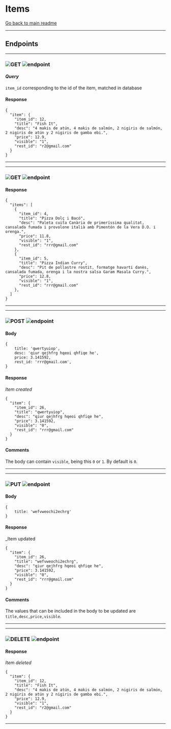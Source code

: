  
 # Items
 [Go back to main readme](../../README.md)

---


## Endpoints
---
### ![GET](https://img.shields.io/static/v1?label=&message=GET&color=blue)        ![endpoint](https://img.shields.io/static/v1?label=&message=/items/:item_id&color=000000)   
  
 #### *Query*
 `item_id` corresponding to the id of the item, matched in database

 #### Response  
```
{
  "item": {
    "item_id": 12,
    "title": "Fish It",
    "desc": "4 makis de atún, 4 makis de salmón, 2 nigiris de salmón, 2 nigiris de atún y 2 nigiris de gamba ebi.",
    "price": 12.9,
    "visible": "1",
    "rest_id": "r2@gmail.com"
  }
}
``` 
--- 
---
### ![GET](https://img.shields.io/static/v1?label=&message=GET&color=blue)        ![endpoint](https://img.shields.io/static/v1?label=&message=/items&color=000000)   
  
 #### Response  
```
{
  "items": [
    {
      "item_id": 4,
      "title": "Pizza Dolç i Bacó",
      "desc": "Paleta cuita Canària de primeríssima qualitat, cansalada fumada i provolone italià amb Pimentón de la Vera D.O. i orenga.",
      "price": 11.8,
      "visible": "1",
      "rest_id": "rrr@gmail.com"
    },
    {
      "item_id": 5,
      "title": "Pizza Indian Curry",
      "desc": "Pit de pollastre rostit, formatge havarti danès, cansalada fumada, orenga i la nostra salsa Garam Masala Curry.",
      "price": 12.8,
      "visible": "1",
      "rest_id": "rrr@gmail.com"
    },
  ]
}
``` 
--- 
---
### ![POST](https://img.shields.io/static/v1?label=&message=POST&color=green) ![endpoint](https://img.shields.io/static/v1?label=&message=/items&color=000000)   
  
 #### Body  
```
{
    title: 'qwertyuiop',
    desc: 'qiur qejhfrg hqeoi qhfiqe he',
    price: 3.141592,
    rest_id: 'rrr@gmail.com',
}
``` 

 #### Response
 _Item created_
```
{
  "item": {
    "item_id": 26,
    "title": "qwertyuiop",
    "desc": "qiur qejhfrg hqeoi qhfiqe he",
    "price": 3.141592,
    "visible": "0",
    "rest_id": "rrr@gmail.com"
  }
}
``` 
#### Comments  
The body can contain `visible`, being this `0` or `1`. By default is `0`.

---
---
### ![PUT](https://img.shields.io/static/v1?label=&message=PUT&color=orange) ![endpoint](https://img.shields.io/static/v1?label=&message=/items/:item_id&color=000000)   
  
 #### Body  
```
{
    title: 'wefvweochi2echrg'
}
``` 

 #### Response
 _Item updated
```
{
  "item": {
    "item_id": 26,
    "title": "wefvweochi2echrg",
    "desc": "qiur qejhfrg hqeoi qhfiqe he",
    "price": 3.141592,
    "visible": "0",
    "rest_id": "rrr@gmail.com"
  }
}
``` 
#### Comments  

The values that can be included in the body to be updated are `title,desc,price,visible`.

---
---
### ![DELETE](https://img.shields.io/static/v1?label=&message=DELETE&color=ff0000) ![endpoint](https://img.shields.io/static/v1?label=&message=/items/:item_id&color=000000)   

 #### Response
 _Item deleted_
```
{
  "item": {
    "item_id": 12,
    "title": "Fish It",
    "desc": "4 makis de atún, 4 makis de salmón, 2 nigiris de salmón, 2 nigiris de atún y 2 nigiris de gamba ebi.",
    "price": 12.9,
    "visible": "1",
    "rest_id": "r2@gmail.com"
  }
}
``` 

---  


